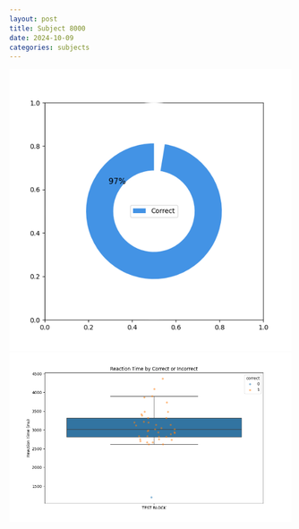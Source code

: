 ```yaml
---
layout: post
title: Subject 8000
date: 2024-10-09
categories: subjects
---
```


![](data/8000/run-8/8000_DSST_acc_{sub}.png)
![](data/8000/run-8/8000_DSST_rt.png)
